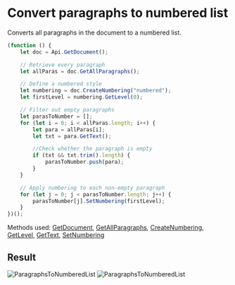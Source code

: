 # Convert paragraphs to numbered list

Converts all paragraphs in the document to a numbered list.

```ts
(function () {
    let doc = Api.GetDocument();

    // Retrieve every paragraph
    let allParas = doc.GetAllParagraphs();

    // Define a numbered style
    let numbering = doc.CreateNumbering("numbered");
    let firstLevel = numbering.GetLevel(0);

    // Filter out empty paragraphs
    let parasToNumber = [];
    for (let i = 0; i < allParas.length; i++) {
        let para = allParas[i];
        let txt = para.GetText();

        //Check whether the paragraph is empty
        if (txt && txt.trim().length) {
            parasToNumber.push(para);
        }
    }

    // Apply numbering to each non-empty paragraph
    for (let j = 0; j < parasToNumber.length; j++) {
        parasToNumber[j].SetNumbering(firstLevel);
    }
})();
```

Methods used: [GetDocument](/docs/office-api/usage-api/text-document-api/Api/Methods/GetDocument.md), [GetAllParagraphs](/docs/office-api/usage-api/text-document-api/ApiDocument/Methods/GetAllParagraphs.md), [CreateNumbering](/docs/office-api/usage-api/text-document-api/ApiDocument/Methods/CreateNumbering.md), [GetLevel](/docs/office-api/usage-api/text-document-api/ApiNumbering/Methods/GetLevel.md), [GetText](/docs/office-api/usage-api/text-document-api/ApiParagraph/Methods/GetText.md), [SetNumbering](/docs/office-api/usage-api/text-document-api/ApiParagraph/Methods/SetNumbering.md)

## Result

![ParagraphsToNumberedList](/assets/images/plugins/paragraphs-to-numbered-list.png#gh-light-mode-only)
![ParagraphsToNumberedList](/assets/images/plugins/paragraphs-to-numbered-list.dark.png#gh-dark-mode-only)
